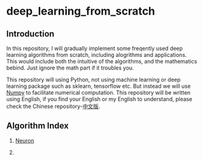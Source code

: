 # deep_learning_from_scratch

## Introduction

In this repository, I will gradually implement some freqently used deep learning algorithms from scratch, including alogrithms and applications. This would include both the intuitive of the algorithms, and the mathematics bebind. Just ignore the math part if it troubles you. 

This repository will using Python, not using machine learning or deep learning package such as sklearn, tensorflow etc. But instead we will use [Numpy](http://www.numpy.org/) to facilitate numerical computation. This repository will be written using English, if you find your English or my English to understand, please check the Chinese repository-[中文版](https://github.com/chenxingwei/deep_learning_from_scrach_Chinese/tree/master).

## Algorithm Index

1. [Neuron](https://github.com/chenxingwei/deep_learning_from_scratch/blob/master/algorithm/1.neurons.md)

2. 
